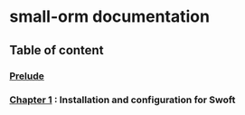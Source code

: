 # small-orm documentation

## Table of content

### [Prelude](prelude.md)
### [Chapter 1](chapter-1.md) : Installation and configuration for Swoft
